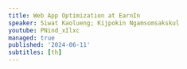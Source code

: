 ```yaml
---
title: Web App Optimization at EarnIn
speaker: Siwat Kaolueng; Kijpokin Ngamsomsakskul
youtube: PNind_xIlxc
managed: true
published: '2024-06-11'
subtitles: [th]
---
```

